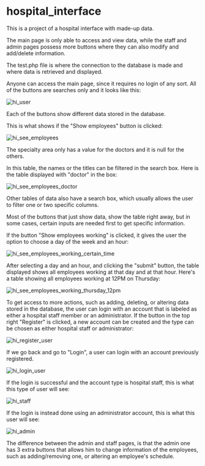 # hospital_interface

This is a project of a hospital interface with made-up data.

The main page is only able to access and view data, while the staff and admin pages possess more buttons where they can also modify and add/delete information.

The test.php file is where the connection to the database is made and where data is retrieved and displayed.

Anyone can access the main page, since it requires no login of any sort. All of the buttons are searches only and it looks like this:

![hi_user](https://user-images.githubusercontent.com/36230040/176589032-1200299f-dd49-4466-b6ba-d1ca8a95d05e.png)

Each of the buttons show different data stored in the database.

This is what shows if the "Show employees" button is clicked:

![hi_see_employees](https://user-images.githubusercontent.com/36230040/176589880-568f43cd-9e2c-480e-ab4c-ee2ebc31d179.png)

The specialty area only has a value for the doctors and it is null for the others.

In this table, the names or the titles can be filtered in the search box. Here is the table displayed with "doctor" in the box:

![hi_see_employees_doctor](https://user-images.githubusercontent.com/36230040/176590291-1838d2fb-f508-436c-8356-fa21a7950cfc.png)

Other tables of data also have a search box, which usually allows the user to filter one or two specific columns.

Most of the buttons that just show data, show the table right away, but in some cases, certain inputs are needed first to get specific information.

If the button "Show employees working" is clicked, it gives the user the option to choose a day of the week and an hour:

![hi_see_employees_working_certain_time](https://user-images.githubusercontent.com/36230040/177008140-93215f4a-7e4b-4e93-8726-a9782a3c7249.png)

After selecting a day and an hour, and clicking the "submit" button, the table displayed shows all employees working at that day and at that hour. Here's a table showing all employees working at 12PM on Thursday:

![hi_see_employees_working_thursday_12pm](https://user-images.githubusercontent.com/36230040/177008223-39f248ee-93d4-4e24-867d-5e20f3d9c3a3.png)

To get access to more actions, such as adding, deleting, or altering data stored in the database, the user can login with an account that is labeled as either a hospital staff member or an administrator. If the button in the top right "Register" is clicked, a new account can be created and the type can be chosen as either hospital staff or administrator:

![hi_register_user](https://user-images.githubusercontent.com/36230040/177009684-8537cdae-53d7-464b-808e-15434471eb44.png)

If we go back and go to "Login", a user can login with an account previously registered.

![hi_login_user](https://user-images.githubusercontent.com/36230040/177009764-8efb566e-768c-41e6-946c-2ab605b274f8.png)

If the login is successful and the account type is hospital staff, this is what this type of user will see:

![hi_staff](https://user-images.githubusercontent.com/36230040/177009849-be03a526-155a-46fb-818c-91b506700fb8.png)

If the login is instead done using an administrator account, this is what this user will see:

![hi_admin](https://user-images.githubusercontent.com/36230040/177009943-eff349e6-44c6-4b6c-af52-face6b7cbe1c.png)

The difference between the admin and staff pages, is that the admin one has 3 extra buttons that allows him to change information of the employees, such as adding/removing one, or altering an employee's schedule.



